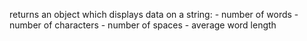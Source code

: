 returns an object which displays data on a string:
    - number of words
    - number of characters
    - number of spaces 
    - average word length 
